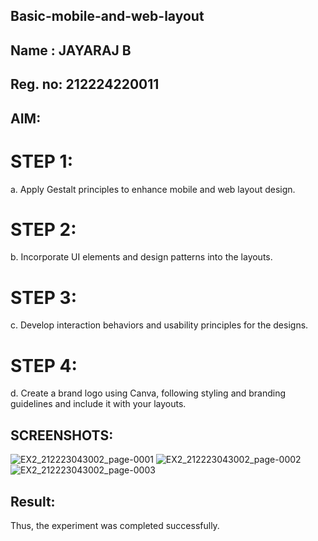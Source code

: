 ## Basic-mobile-and-web-layout
## Name : JAYARAJ B
## Reg. no: 212224220011
## AIM:
# STEP 1:
a. Apply Gestalt principles to enhance mobile and web layout design.
# STEP 2:
b. Incorporate UI elements and design patterns into the layouts.
# STEP 3:
c. Develop interaction behaviors and usability principles for the designs.
# STEP 4:
d. Create a brand logo using Canva, following styling and branding guidelines and include it with your layouts.
## SCREENSHOTS:
![EX2_212223043002_page-0001](https://github.com/user-attachments/assets/a9735b92-e500-46a6-90a7-0ea61981b99d)
![EX2_212223043002_page-0002](https://github.com/user-attachments/assets/5c9bb396-e8dd-481b-a3fb-2e2ee3e1678c)
![EX2_212223043002_page-0003](https://github.com/user-attachments/assets/29ced17b-18ef-4b95-89b6-f93e1efb4265)

## Result:
Thus, the experiment was completed successfully.
